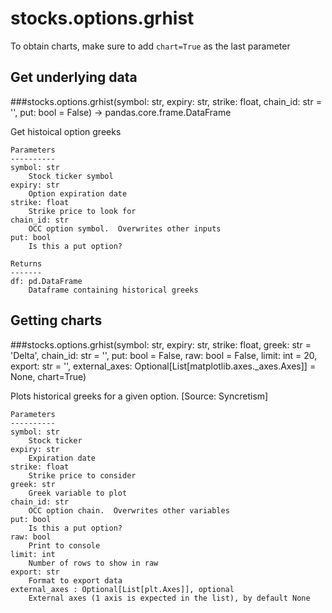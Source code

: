 # stocks.options.grhist

To obtain charts, make sure to add `chart=True` as the last parameter

## Get underlying data 
###stocks.options.grhist(symbol: str, expiry: str, strike: float, chain_id: str = '', put: bool = False) -> pandas.core.frame.DataFrame

Get histoical option greeks

    Parameters
    ----------
    symbol: str
        Stock ticker symbol
    expiry: str
        Option expiration date
    strike: float
        Strike price to look for
    chain_id: str
        OCC option symbol.  Overwrites other inputs
    put: bool
        Is this a put option?

    Returns
    -------
    df: pd.DataFrame
        Dataframe containing historical greeks

## Getting charts 
###stocks.options.grhist(symbol: str, expiry: str, strike: float, greek: str = 'Delta', chain_id: str = '', put: bool = False, raw: bool = False, limit: int = 20, export: str = '', external_axes: Optional[List[matplotlib.axes._axes.Axes]] = None, chart=True)

Plots historical greeks for a given option. [Source: Syncretism]

    Parameters
    ----------
    symbol: str
        Stock ticker
    expiry: str
        Expiration date
    strike: float
        Strike price to consider
    greek: str
        Greek variable to plot
    chain_id: str
        OCC option chain.  Overwrites other variables
    put: bool
        Is this a put option?
    raw: bool
        Print to console
    limit: int
        Number of rows to show in raw
    export: str
        Format to export data
    external_axes : Optional[List[plt.Axes]], optional
        External axes (1 axis is expected in the list), by default None
